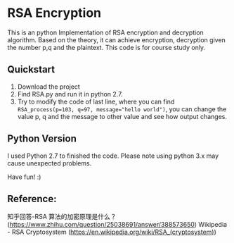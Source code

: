 # RSA Encryption
This is an python Implementation of RSA encryption and decryption algorithm. Based on the theory, it can achieve encryption, decryption given the number p,q and the plaintext. This code is for course study only.

## Quickstart
1. Download the project
2. Find RSA.py and run it in python 2.7.
3. Try to modify the code of last line, where you can find ```RSA_process(p=103, q=97, message="hello world")```, you can change the value p, q and the message to other value and see how output changes. 

## Python Version
I used Python 2.7 to finished the code. Please note using python 3.x may cause unexpected problems.

Have fun! :)

## Reference:
知乎回答-RSA 算法的加密原理是什么？(https://www.zhihu.com/question/25038691/answer/388573650)
Wikipedia - RSA Cryptosystem (https://en.wikipedia.org/wiki/RSA_(cryptosystem))
